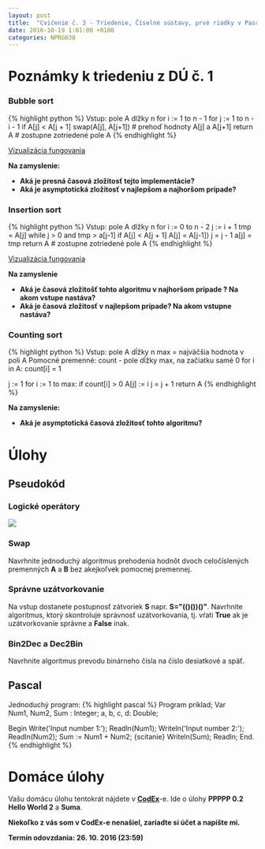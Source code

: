```yaml
---
layout: post
title:  "Cvičenie č. 3 - Triedenie, Číselné sústavy, prvé riadky v Pascale"
date: 2016-10-19 1:01:00 +0100
categories: NPRG030
---
```

# Poznámky k triedeniu z DÚ č. 1

### Bubble sort
{% highlight python %}
Vstup: pole A dlžky n
for i := 1 to n - 1
	for j := 1 to n - i - 1
		if A[j] < A[j + 1]
			swap(A[j], A[j+1]) # prehoď hodnoty A[j] a A[j+1]
return A # zostupne zotriedené pole A
{% endhighlight %}

[Vizualizácia fungovania](http://www.programming-algorithms.net/article/39344/Bubble-sort)

**Na zamyslenie:**

* **Aká je presná časová zložitosť tejto implementácie?**
* **Aká je asymptotická zložitosť v najlepšom a najhoršom prípade?**

### Insertion sort
{% highlight python %}
Vstup: pole A dlžky n
for i := 0 to n - 2
	j := i + 1
	tmp = A[j]
	while j > 0 and tmp > a[j-1]
		if A[j] < A[j + 1]
			A[j] = A[j-1])
			j = j - 1
		a[j] = tmp
return A # zostupne zotriedené pole A
{% endhighlight %}

[Vizualizácia fungovania](http://www.programming-algorithms.net/article/39459/Insertion-sort)

**Na zamyslenie**

* **Aká je časová zložitošť tohto algoritmu v najhoršom prípade ? Na akom vstupe nastáva?**
* **Aká je časová zložitosť v najlepšom prípade? Na akom vstupne nastáva?**


### Counting sort
{% highlight python %}
Vstup: pole A dĺžky n
       max = najväčšia hodnota v poli A
Pomocné premenné:
       count - pole dĺžky max, na začiatku samé 0
for i in A:
	count[i] =  1

j := 1
for i := 1 to max:
	if count[i] > 0
	   A[j] := i
	   j = j + 1
return A
{% endhighlight %}

**Na zamyslenie:**

* **Aká je asymptotická časová zložitosť tohto algoritmu?**

# Úlohy

## Pseudokód

### Logické operátory
![]({{site.baseurl}}/assets/img/binary-truth.svg)

### Swap
Navrhnite jednoduchý algoritmus prehodenia hodnôt dvoch celočíslených premenných **A** a **B** bez akejkoľvek pomocnej premennej.

### Správne uzátvorkovanie
Na vstup dostanete postupnosť zátvoriek **S** napr. **S="(()())()"**. Navrhnite algoritmus, ktorý skontroluje správnosť uzátvorkovania, tj. vŕati **True** ak je uzátvorkovanie správne a **False** inak.

### Bin2Dec a Dec2Bin
Navrhnite algoritmus prevodu binárneho čísla na číslo desiatkové a späť.

## Pascal
Jednoduchý program:
{% highlight pascal %}
Program priklad;
Var       
	Num1, Num2, Sum : Integer;
	a, b, c, d: Double;

Begin
	Write('Input number 1:');
	Readln(Num1);
	Writeln('Input number 2:');
	Readln(Num2);
	Sum := Num1 + Num2; {scitanie}
	Writeln(Sum);
	Readln;
End.  
{% endhighlight %}

# Domáce úlohy

Vašu domácu úlohu tentokrát nájdete v **[CodEx](https://codex.ms.mff.cuni.cz/codex-prg/)**-e.
Ide o úlohy **PPPPP 0.2 Hello World 2** a **Suma**.

**<span class="red">Niekoľko z vás som v CodEx-e nenašiel, zariadte si účet a napíšte mi.</span>**

**Termín odovzdania: 26. 10. 2016 (23:59)**
